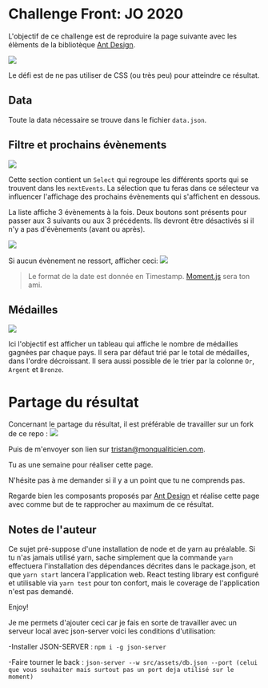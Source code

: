 # Challenge Front: JO 2020

L'objectif de ce challenge est de reproduire la page suivante avec les élèments de la bibliotèque [Ant Design](https://ant.design/components/overview/).

![](./pictures/JOPage.png)

Le défi est de ne pas utiliser de CSS (ou très peu) pour atteindre ce résultat.

## Data

Toute la data nécessaire se trouve dans le fichier `data.json`.

## Filtre et prochains évènements

![](./pictures/NextEvent.png)

Cette section contient un `Select` qui regroupe les différents sports qui se trouvent dans les `nextEvents`.
La sélection que tu feras dans ce sélecteur va influencer l'affichage des prochains évènements qui s'affichent en dessous.

La liste affiche 3 évènements à la fois. Deux boutons sont présents pour passer aux 3 suivants ou aux 3 précédents.
Ils devront être désactivés si il n'y a pas d'évènements (avant ou après).

![](./pictures/NextEvent2.png)

Si aucun évènement ne ressort, afficher ceci:
![](./pictures/empty.png)

> Le format de la date est donnée en Timestamp. [Moment.js](https://momentjs.com) sera ton ami.

## Médailles

![](./pictures/Table.png)

Ici l'objectif est afficher un tableau qui affiche le nombre de médailles gagnées par chaque pays. Il sera par défaut trié par le total de médailles, dans l'ordre décroissant. Il sera aussi possible de le trier par la colonne `Or`, `Argent` et `Bronze`.

# Partage du résultat

Concernant le partage du résultat, il est préférable de travailler sur un fork de ce repo :
![](https://github-images.s3.amazonaws.com/help/bootcamp/Bootcamp-Fork.png)

Puis de m'envoyer son lien sur tristan@monqualiticien.com.

Tu as une semaine pour réaliser cette page.

N'hésite pas à me demander si il y a un point que tu ne comprends pas.

Regarde bien les composants proposés par [Ant Design](https://ant.design/components/overview/) et réalise cette page avec comme but de te rapprocher au maximum de ce résultat.

## Notes de l'auteur

Ce sujet pré-suppose d'une installation de node et de yarn au préalable.
Si tu n'as jamais utilisé yarn, sache simplement que la commande `yarn` effectuera l'installation des dépendances décrites dans le package.json, et que `yarn start` lancera l'application web.
React testing library est configuré et utilisable via `yarn test` pour ton confort, mais le coverage de l'application n'est pas demandé.

Enjoy!


Je me permets d'ajouter ceci car je fais en sorte de travailler avec un serveur local avec json-server voici les conditions d'utilisation:

-Installer JSON-SERVER : `npm i -g json-server`

-Faire tourner le back : `json-server --w src/assets/db.json --port (celui que vous souhaiter mais surtout pas un port deja utilisé sur le moment)`